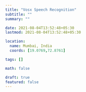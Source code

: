 ```yaml
---
title: "Vosx Speech Recognition"
subtitle: ""
summary: ""

date: 2021-08-04T13:52:48+05:30
lastmod: 2021-08-04T13:52:48+05:30

location:
  name: Mumbai, India
  coords: [19.0769,72.8761]

tags: []

math: false

draft: true
featured: false
---
```


